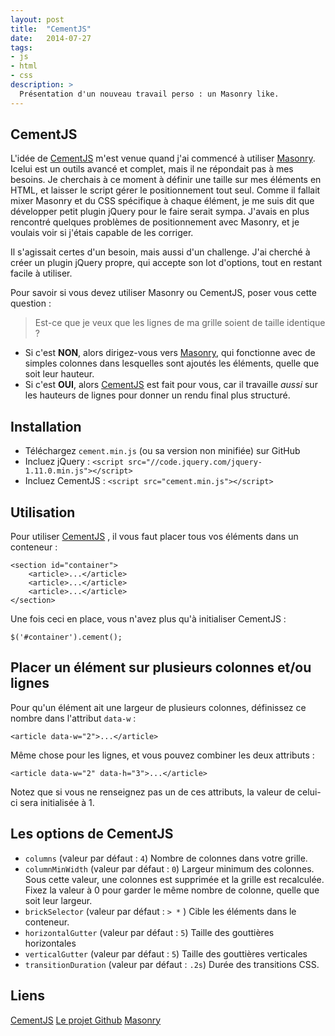 ```yaml
---
layout: post
title:  "CementJS"
date:   2014-07-27
tags:
- js
- html
- css
description: >
  Présentation d'un nouveau travail perso : un Masonry like.
---
```


## CementJS

L'idée de [CementJS](https://work.smarchal.com/cementjs/) m'est venue quand j'ai commencé à utiliser [Masonry](https://masonry.desandro.com). Icelui est un outils avancé et complet, mais il ne répondait pas à mes besoins. Je cherchais à ce moment à définir une taille sur mes éléments en HTML, et laisser le script gérer le positionnement tout seul. Comme il fallait mixer Masonry et du CSS spécifique à chaque élément, je me suis dit que développer petit plugin jQuery pour le faire serait sympa. J'avais en plus rencontré quelques problèmes de positionnement avec Masonry, et je voulais voir si j'étais capable de les corriger.

Il s'agissait certes d'un besoin, mais aussi d'un challenge. J'ai cherché à créer un plugin jQuery propre, qui accepte son lot d'options, tout en restant facile à utiliser.

Pour savoir si vous devez utiliser Masonry ou CementJS, poser vous cette question :

> Est-ce que je veux que les lignes de ma grille soient de taille identique ?

- Si c'est **NON**, alors dirigez-vous vers [Masonry](https://masonry.desandro.com), qui fonctionne avec de simples colonnes dans lesquelles sont ajoutés les éléments, quelle que soit leur hauteur.
- Si c'est **OUI**, alors [CementJS](https://work.smarchal.com/cementjs/)  est fait pour vous, car il travaille *aussi* sur les hauteurs de lignes pour donner un rendu final plus structuré.

## Installation

- Téléchargez `cement.min.js` (ou sa version non minifiée) sur GitHub
- Incluez jQuery : `<script src="//code.jquery.com/jquery-1.11.0.min.js"></script>`
- Incluez CementJS : `<script src="cement.min.js"></script>`

## Utilisation

Pour utiliser [CementJS](https://work.smarchal.com/cementjs/) , il vous faut placer tous vos éléments dans un conteneur :

	<section id="container">
	    <article>...</article>
	    <article>...</article>
	    <article>...</article>
	</section>

Une fois ceci en place, vous n'avez plus qu'à initialiser CementJS :

	$('#container').cement();

## Placer un élément sur plusieurs colonnes et/ou lignes

Pour qu'un élément ait une largeur de plusieurs colonnes, définissez ce nombre dans l'attribut `data-w` :

	<article data-w="2">...</article>

Même chose pour les lignes, et vous pouvez combiner les deux attributs :

	<article data-w="2" data-h="3">...</article>

Notez que si vous ne renseignez pas un de ces attributs, la valeur de celui-ci sera initialisée à 1.

## Les options de CementJS

- `columns` (valeur par défaut : `4`)
	Nombre de colonnes dans votre grille.
- `columnMinWidth` (valeur par défaut : `0`)
	Largeur minimum des colonnes. Sous cette valeur, une colonnes est supprimée et la grille est recalculée. Fixez la valeur à 0 pour garder le même nombre de colonne, quelle que soit leur largeur.
- `brickSelector` (valeur par défaut : `> *` )
	Cible les éléments dans le conteneur.
- `horizontalGutter` (valeur par défaut : `5`)
	Taille des gouttières horizontales
- `verticalGutter` (valeur par défaut : `5`)
	Taille des gouttières verticales
- `transitionDuration` (valeur par défaut : `.2s`)
	Durée des transitions CSS.


## Liens
[CementJS](https://work.smarchal.com/cementjs/)
[Le projet Github](https://github.com/zessx/cementjs)
[Masonry](https://masonry.desandro.com)

